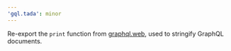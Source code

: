 ```yaml
---
'gql.tada': minor
---
```


Re-export the `print` function from [graphql.web](https://github.com/0no-co/graphql.web), used to stringify GraphQL documents.
